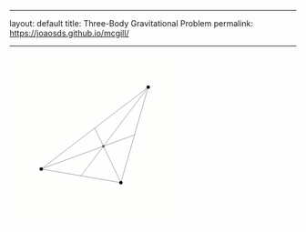 
---

layout: default
title: Three-Body Gravitational Problem
permalink: https://joaosds.github.io/mcgill/

---
 
<p class="aligncenter">
 <img src="/mcgill/3body.gif" alt="Loading" title="Loading" class="center" />
</p>


